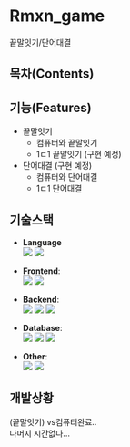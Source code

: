 # Rmxn_game
끝말잇기/단어대결

## 목차(Contents)

## 기능(Features)
- 끝말잇기
    - 컴퓨터와 끝말잇기
    - 1ㄷ1 끝말잇기 (구현 예정)
- 단어대결 (구현 예정)
    - 컴퓨터와 단어대결
    - 1ㄷ1 단어대결


## 기술스택
- **Language** <br>
    <img src="https://img.shields.io/badge/typescript-%23007ACC?style=flat-square&logo=typescript&logoColor=white"/>
    <img src="https://img.shields.io/badge/Python-3776AB?style=flat-square&logo=python&logoColor=white"/>
    
- **Frontend**: <br>
    <img src="https://img.shields.io/badge/react-%2320232a.svg?style=flat-square&logo=react&logoColor=%2361DAFB">
    <img src="https://img.shields.io/badge/Tailwind CSS-06B6D4?style=flat-square&logo=Tailwind CSS&logoColor=white"/>


- **Backend**:<br>
    <img src="https://img.shields.io/badge/django-%23092E20.svg?style=flat-square&logo=django&logoColor=white"/>
    <img src="https://img.shields.io/badge/channels-%23092E20.svg?style=flat-square"/>
    <img src="https://img.shields.io/badge/websocket-%23092E20.svg?style=flat-square"/>

- **Database**: <br>
    <img src="https://img.shields.io/badge/postgres-%23316192.svg?style=flat-square&logo=postgresql&logoColor=white">
    <img src="https://img.shields.io/badge/redis-%23DD0031.svg?style=flat-square&logo=redis&logoColor=white">
    <img src="https://img.shields.io/badge/sqlite-%2307405e.svg?style=flat-square&logo=sqlite&logoColor=white">

- **Other**: <br>
    <img src="https://img.shields.io/badge/npm-%23CB3837.svg?style=flat-square&logo=npm&logoColor=white"/>
    <img src="https://img.shields.io/badge/Docker%20Compose-2496ED?style=flat-square&logo=docker&logoColor=white"/>


## 개발상황
(끝말잇기)
vs컴퓨터완료..<br>
나머지 시간없다...
